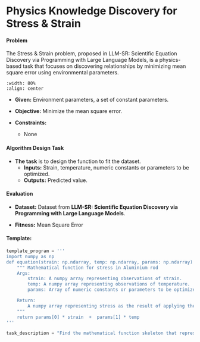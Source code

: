 # **Physics Knowledge Discovery** for **Stress & Strain**

#### **Problem**

The Stress & Strain problem, proposed in LLM-SR: Scientific Equation Discovery via Programming with Large Language Models, is a physics-based task that focuses on discovering relationships by minimizing mean square error using environmental
parameters.

```{image} ./stress.png
:width: 80%
:align: center
```

+ **Given:** Environment parameters, a set of constant parameters.

+ **Objective:** Minimize the mean square error.

+ **Constraints:**
    - None

#### Algorithm Design Task

+ **The task** is to design the function to fit the dataset.
    + **Inputs:** Strain, temperature, numeric constants or parameters to be optimized.
    + **Outputs:** Predicted value.

#### Evaluation

+ **Dataset:** Dataset from **LLM-SR: Scientific Equation Discovery via Programming with Large Language Models**.

+ **Fitness:** Mean Square Error

#### Template:

```python
template_program = '''
import numpy as np
def equation(strain: np.ndarray, temp: np.ndarray, params: np.ndarray) -> np.ndarray:
    """ Mathematical function for stress in Aluminium rod
    Args:
        strain: A numpy array representing observations of strain.
        temp: A numpy array representing observations of temperature.
        params: Array of numeric constants or parameters to be optimized

    Return:
        A numpy array representing stress as the result of applying the mathematical function to the inputs.
    """
    return params[0] * strain  +  params[1] * temp
'''

task_description = "Find the mathematical function skeleton that represents stress, given data on strain and temperature in an Aluminium rod for both elastic and plastic regions."



```

